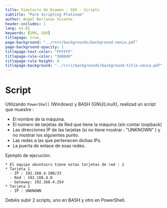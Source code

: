 ```yaml
---
title: Simulacro de Examen - SOX - Scripts
subtitle: "Pure Scripting Platinum"
author: Angel Berlanas Vicente
header-includes: |
lang: es-ES
keywords: [SMX, SOX]
titlepage: true,
page-background: "../rsrc/backgrounds/background-senia.pdf"
page-background-opacity: 1
titlepage-text-color: "FFFFFF"
titlepage-rule-color: "360049"
titlepage-rule-height: 0
titlepage-background: "../rsrc/backgrounds/background-title-senia.pdf"
---
```


# Script

Utilizando `PowerShell` (Windows) y BASH (GNU/LinuX), realizad un script que
muestre :

- El nombre de la máquina.
- El número de tarjetas de Red que tiene la máquina (sin contar loopback)
- Las direcciones IP de las tarjetas (si no tiene mostrar : "UNKNOWN" ) y no mostrar los siguientes punto.
- Las redes a las que pertenecen dichas IPs.
- La puerta de enlace de esas redes.

Ejemplo de ejecución:

```shell
* El equipo ubuntusrv tiene estas tarjetas de red : 2
* Tarjeta 1
  - IP : 192.168.4.100/23
  - Red : 192.168.4.0
  - Gateway: 192.168.4.254
* Tarjeta 2
  - IP : UNKNOWN
```

Debéis subir 2 scripts, uno en BASH y otro en PowerShell.

